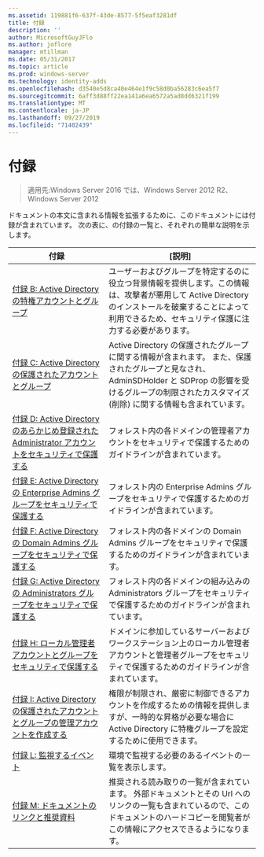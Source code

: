 ```yaml
---
ms.assetid: 119881f6-637f-43de-8577-5f5eaf3281df
title: 付録
description: ''
author: MicrosoftGuyJFlo
ms.author: joflore
manager: mtillman
ms.date: 05/31/2017
ms.topic: article
ms.prod: windows-server
ms.technology: identity-adds
ms.openlocfilehash: d3540e5d8ca40e464e1f9c58d0ba56283c6ea5f7
ms.sourcegitcommit: 6aff3d88ff22ea141a6ea6572a5ad8dd6321f199
ms.translationtype: MT
ms.contentlocale: ja-JP
ms.lasthandoff: 09/27/2019
ms.locfileid: "71402439"
---
```

# <a name="appendices"></a>付録

>適用先:Windows Server 2016 では、Windows Server 2012 R2、Windows Server 2012

ドキュメントの本文に含まれる情報を拡張するために、このドキュメントには付録が含まれています。 次の表に、の付録の一覧と、それぞれの簡単な説明を示します。  
  

|**付録**|**[説明]**|  
| --- | --- | 
|[付録 B: Active Directory の特権アカウントとグループ](../../../ad-ds/plan/security-best-practices/Appendix-B--Privileged-Accounts-and-Groups-in-Active-Directory.md)|ユーザーおよびグループを特定するのに役立つ背景情報を提供します。この情報は、攻撃者が悪用して Active Directory のインストールを破棄することによって利用できるため、セキュリティ保護に注力する必要があります。|  
|[付録 C: Active Directory の保護されたアカウントとグループ](../../../ad-ds/plan/security-best-practices/Appendix-C--Protected-Accounts-and-Groups-in-Active-Directory.md)|Active Directory の保護されたグループに関する情報が含まれます。 また、保護されたグループと見なされ、AdminSDHolder と SDProp の影響を受けるグループの制限されたカスタマイズ (削除) に関する情報も含まれています。|  
|[付録 D: Active Directory のあらかじめ登録された Administrator アカウントをセキュリティで保護する](../../../ad-ds/plan/security-best-practices/Appendix-D--Securing-Built-In-Administrator-Accounts-in-Active-Directory.md)|フォレスト内の各ドメインの管理者アカウントをセキュリティで保護するためのガイドラインが含まれています。|  
|[付録 E: Active Directory の Enterprise Admins グループをセキュリティで保護する](../../../ad-ds/plan/security-best-practices/Appendix-E--Securing-Enterprise-Admins-Groups-in-Active-Directory.md)|フォレスト内の Enterprise Admins グループをセキュリティで保護するためのガイドラインが含まれています。|  
|[付録 F: Active Directory の Domain Admins グループをセキュリティで保護する](../../../ad-ds/plan/security-best-practices/Appendix-F--Securing-Domain-Admins-Groups-in-Active-Directory.md)|フォレスト内の各ドメインの Domain Admins グループをセキュリティで保護するためのガイドラインが含まれています。|  
|[付録 G: Active Directory の Administrators グループをセキュリティで保護する](../../../ad-ds/plan/security-best-practices/Appendix-G--Securing-Administrators-Groups-in-Active-Directory.md)|フォレスト内の各ドメインの組み込みの Administrators グループをセキュリティで保護するためのガイドラインが含まれています。|  
|[付録 H: ローカル管理者アカウントとグループをセキュリティで保護する](../../../ad-ds/plan/security-best-practices/Appendix-H--Securing-Local-Administrator-Accounts-and-Groups.md)|ドメインに参加しているサーバーおよびワークステーション上のローカル管理者アカウントと管理者グループをセキュリティで保護するためのガイドラインが含まれています。|  
|[付録 I: Active Directory の保護されたアカウントとグループの管理アカウントを作成する](../../../ad-ds/manage/component-updates/Appendix-I--Creating-Management-Accounts-for-Protected-Accounts-and-Groups-in-Active-Directory.md)|権限が制限され、厳密に制御できるアカウントを作成するための情報を提供しますが、一時的な昇格が必要な場合に Active Directory に特権グループを設定するために使用できます。|   
|[付録 L: 監視するイベント](../../../ad-ds/plan/Appendix-L--Events-to-Monitor.md)|環境で監視する必要のあるイベントの一覧を表示します。|  
|[付録 M: ドキュメントのリンクと推奨資料](../../../ad-ds/manage/Appendix-M--Document-Links-and-Recommended-Reading.md)|推奨される読み取りの一覧が含まれています。 外部ドキュメントとその Url へのリンクの一覧も含まれているので、このドキュメントのハードコピーを閲覧者がこの情報にアクセスできるようになります。|  
  


